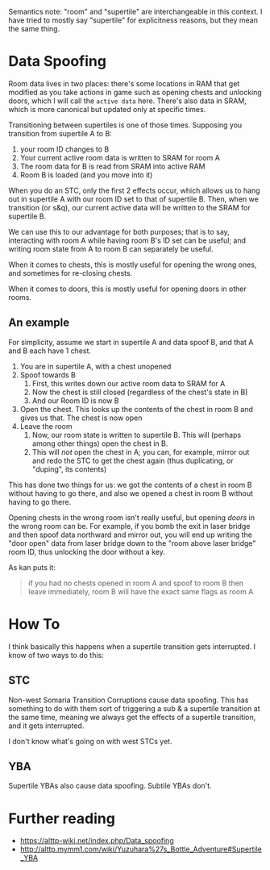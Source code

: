 Semantics note: "room" and "supertile" are interchangeable in this context. I have tried to mostly say "supertile" for explicitness reasons, but they mean the same thing.

# Data Spoofing

Room data lives in two places: there's some locations in RAM that get modified as you take actions in game such as opening chests and unlocking doors, which I will call the `active data` here. There's also data in SRAM, which is more canonical but updated only at specific times.

Transitioning between supertiles is one of those times. Supposing you transition from supertile A to B:

1. your room ID changes to B
2. Your current active room data is written to SRAM for room A
3. The room data for B is read from SRAM into active RAM
4. Room B is loaded (and you move into it)

When you do an STC, only the first 2 effects occur, which allows us to hang out in supertile A with our room ID set to that of supertile B. Then, when we transition (or s&q), our current active data will be written to the SRAM for supertile B. 

We can use this to our advantage for both purposes; that is to say, interacting with room A while having room B's ID set can be useful; and writing room state from A to room B can separately be useful. 

When it comes to chests, this is mostly useful for opening the wrong ones, and sometimes for re-closing chests.

When it comes to doors, this is mostly useful for opening doors in other rooms.

## An example

For simplicity, assume we start in supertile A and data spoof B, and that A and B each have 1 chest.

1. You are in supertile A, with a chest unopened
2. Spoof towards B
   1. First, this writes down our active room data to SRAM for A
   2. Now the chest is still closed (regardless of the chest's state in B)
   3. And our Room ID is now B
3. Open the chest. This looks up the contents of the chest in room B and gives us that. The chest is now open
4. Leave the room
   1. Now, our room state is written to supertile B. This will (perhaps among other things) open the chest in B.
   2. This will *not* open the chest in A; you can, for example, mirror out and redo the STC to get the chest again (thus duplicating, or "duping", its contents)

This has done two things for us: we got the contents of a chest in room B without having to go there, and also we opened a chest in room B without having to go there.

Opening chests in the wrong room isn't really useful, but opening *doors* in the wrong room can be. For example, if you bomb the exit in laser bridge and then spoof data northward and mirror out, you will end up writing the "door open" data from laser bridge down to the "room above laser bridge" room ID, thus unlocking the door without a key.

As kan puts it:

> if you had no chests opened in room A and spoof to room B then leave immediately, room B will have the exact same flags as room A


# How To

I think basically this happens when a supertile transition gets interrupted. I know of two ways to do this:

## STC

Non-west Somaria Transition Corruptions cause data spoofing. This has something to do with them sort of triggering a sub & a supertile transition at the same time, meaning we always get the effects of a supertile transition, and it gets interrupted.

I don't know what's going on with west STCs yet.

## YBA

Supertile YBAs also cause data spoofing. Subtile YBAs don't.

# Further reading


* https://alttp-wiki.net/index.php/Data_spoofing
* http://alttp.mymm1.com/wiki/Yuzuhara%27s_Bottle_Adventure#Supertile_YBA


